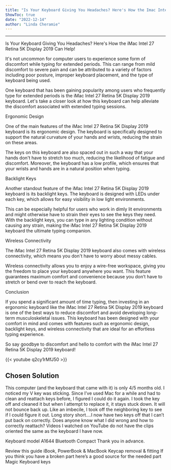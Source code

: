```yaml
---
title: "Is Your Keyboard Giving You Headaches? Here's How the Imac Intel 27 Retina 5K Display 2019 Can Help!"
ShowToc: true 
date: "2022-12-14"
author: "Linda Cheramie"
---
```

*****
Is Your Keyboard Giving You Headaches? Here's How the iMac Intel 27 Retina 5K Display 2019 Can Help!

It's not uncommon for computer users to experience some form of discomfort while typing for extended periods. This can range from mild discomfort to severe pain and can be attributed to a variety of factors including poor posture, improper keyboard placement, and the type of keyboard being used.

One keyboard that has been gaining popularity among users who frequently type for extended periods is the iMac Intel 27 Retina 5K Display 2019 keyboard. Let's take a closer look at how this keyboard can help alleviate the discomfort associated with extended typing sessions.

Ergonomic Design

One of the main features of the iMac Intel 27 Retina 5K Display 2019 keyboard is its ergonomic design. The keyboard is specifically designed to support the natural curvature of your hands and wrists, reducing the strain on these areas.

The keys on this keyboard are also spaced out in such a way that your hands don't have to stretch too much, reducing the likelihood of fatigue and discomfort. Moreover, the keyboard has a low profile, which ensures that your wrists and hands are in a natural position when typing.

Backlight Keys

Another standout feature of the iMac Intel 27 Retina 5K Display 2019 keyboard is its backlight keys. The keyboard is designed with LEDs under each key, which allows for easy visibility in low light environments.

This can be especially helpful for users who work in dimly lit environments and might otherwise have to strain their eyes to see the keys they need. With the backlight keys, you can type in any lighting condition without causing any strain, making the iMac Intel 27 Retina 5K Display 2019 keyboard the ultimate typing companion.

Wireless Connectivity

The iMac Intel 27 Retina 5K Display 2019 keyboard also comes with wireless connectivity, which means you don't have to worry about messy cables.

Wireless connectivity allows you to enjoy a wire-free workspace, giving you the freedom to place your keyboard anywhere you want. This feature guarantees maximum comfort and convenience because you don’t have to stretch or bend over to reach the keyboard.

Conclusion

If you spend a significant amount of time typing, then investing in an ergonomic keyboard like the iMac Intel 27 Retina 5K Display 2019 keyboard is one of the best ways to reduce discomfort and avoid developing long-term musculoskeletal issues. This keyboard has been designed with your comfort in mind and comes with features such as ergonomic design, backlight keys, and wireless connectivity that are ideal for an effortless typing experience.

So say goodbye to discomfort and hello to comfort with the iMac Intel 27 Retina 5K Display 2019 keyboard!

{{< youtube q2cy1rMfJ50 >}} 



## Chosen Solution
 This computer (and the keyboard that came with it) is only 4/5 months old.
I noticed my V key was sticking.  Since I’ve used Mac for a while and had to clean and reattach keys before, I figured I could do it again.  I took the key off and cleaned it but when I attempt to replace it, it stays stuck down.  It will not bounce back up.  Like an imbecile, I took off the neighboring key to see if I could figure it out.
Long story short….I now have two keys off that I can’t put back on correctly.  Does anyone know what I did wrong and how to correctly reattach?  Videos I watched on YouTube do not have the clips oriented the same as the keyboard I have now.

Keyboard model A1644
Bluetooth
Compact
Thank you in advance.

 Review this guide iBook, PowerBook & MacBook Keycap removal & fitting
If you think you have a broken part here’s a good source for the needed part Magic Keyboard keys





